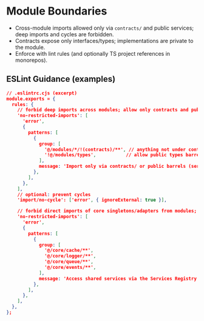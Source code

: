 # Module Boundaries

- Cross-module imports allowed only via `contracts/` and public services; deep imports and cycles are forbidden.
- Contracts expose only interfaces/types; implementations are private to the module.
- Enforce with lint rules (and optionally TS project references in monorepos).

## ESLint Guidance (examples)

```json
// .eslintrc.cjs (excerpt)
module.exports = {
  rules: {
    // forbid deep imports across modules; allow only contracts and public barrels
    'no-restricted-imports': [
      'error',
      {
        patterns: [
          {
            group: [
              '@/modules/*/!(contracts)/**', // anything not under contracts
              '!@/modules/types',           // allow public types barrel
            ],
            message: 'Import only via contracts/ or public barrels (services/types).',
          },
        ],
      },
    ],
    // optional: prevent cycles
    'import/no-cycle': ['error', { ignoreExternal: true }],

    // forbid direct imports of core singletons/adapters from modules; require Services
    'no-restricted-imports': [
      'error',
      {
        patterns: [
          {
            group: [
              '@/core/cache/**',
              '@/core/logger/**',
              '@/core/queue/**',
              '@/core/events/**',
            ],
            message: 'Access shared services via the Services Registry (services.cache, services.logger, etc.), not by direct import.',
          },
        ],
      },
    ],
  },
};
```
